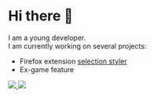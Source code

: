 # Hi there 👋

I am a young developer. <br/>
I am currently working on several projects: 
* Firefox extension <a href="https://github.com/Pythack/Selection-customizer">selection styler</a>
* Ex-game feature
<a href="https://github.com/Pythack">
  <img src="https://github-readme-stats.vercel.app/api?username=Pythack&show_icons=true&theme=tokyonight">
</a>
<a href="https://github.com/Pythack">
  <img src="https://github-readme-stats.vercel.app/api/top-langs/?username=Pythack&theme=tokyonight">
</a>

